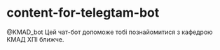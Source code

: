# content-for-telegtam-bot
@KMAD_bot
Цей чат-бот допоможе тобі познайомитися з кафедрою КМАД ХПІ ближче.
